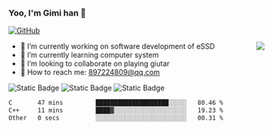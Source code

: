 ### Yoo, I'm Gimi han 👋

[![GitHub](https://img.shields.io/badge/dynamic/json?logo=github&label=GitHub&labelColor=495867&color=495867&query=%24.data.totalSubs&url=https%3A%2F%2Fapi.spencerwoo.com%2Fsubstats%2F%3Fsource%3Dgithub%26queryKey%3Dhayschan&style=flat-square)](https://github.com/hanjingmin)

<img align="right" src="https://github-readme-stats.vercel.app/api?username=hanjingmin&show_icons=true&theme=radical" />

- :orange_book: I’m currently working on software development of eSSD
- :hammer: I’m currently learning computer system 
- :ram: I’m looking to collaborate on playing giutar
- 💬 How to reach me: 897224809@qq.com

![Static Badge](https://img.shields.io/badge/C%2FC%2B%2B%2FPython-2.5%E5%B9%B4-yellow)
![Static Badge](https://img.shields.io/badge/Math-2.5%E5%B9%B4-black)
![Static Badge](https://img.shields.io/badge/Guitar-2.5%E5%B9%B4-pink)



<!--START_SECTION:waka-->

```txt
C       47 mins         ████████████████████░░░░░   80.46 %
C++     11 mins         ████▓░░░░░░░░░░░░░░░░░░░░   19.23 %
Other   0 secs          ░░░░░░░░░░░░░░░░░░░░░░░░░   00.31 %
```

<!--END_SECTION:waka-->
